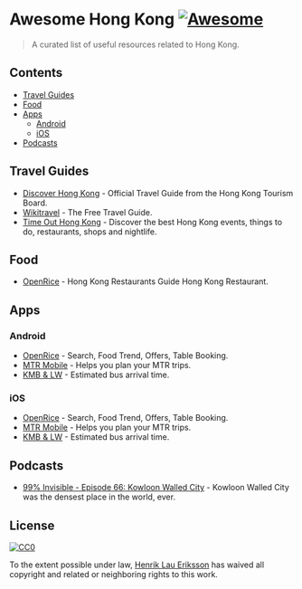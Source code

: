 # Awesome Hong Kong [![Awesome](https://cdn.rawgit.com/sindresorhus/awesome/d7305f38d29fed78fa85652e3a63e154dd8e8829/media/badge.svg)](https://github.com/sindresorhus/awesome)

> A curated list of useful resources related to Hong Kong.

## Contents

- [Travel Guides](#travel-guides)
- [Food](#food)
- [Apps](#apps)
  - [Android](#android)
  - [iOS](#ios)
- [Podcasts](#podcasts)

## Travel Guides

- [Discover Hong Kong](http://www.discoverhongkong.com) - Official Travel Guide from the Hong Kong Tourism Board.
- [Wikitravel](http://wikitravel.org/en/Hong_Kong) - The Free Travel Guide.
- [Time Out Hong Kong](https://www.timeout.com/hong-kong) - Discover the best Hong Kong events, things to do, restaurants, shops and nightlife.

## Food

- [OpenRice](http://www.openrice.com/en/hongkong) - Hong Kong Restaurants Guide Hong Kong Restaurant.

## Apps

### Android

- [OpenRice](https://play.google.com/store/apps/details?id=com.openrice.android) - Search, Food Trend, Offers, Table Booking.
- [MTR Mobile](https://play.google.com/store/apps/details?id=com.mtr.mtrmobile) - Helps you plan your MTR trips.
- [KMB & LW](https://play.google.com/store/apps/details?id=com.mobilesoft.kmb.mobile) - Estimated bus arrival time.

### iOS

- [OpenRice](https://itunes.apple.com/hk/app/openrice/id310663323) - Search, Food Trend, Offers, Table Booking.
- [MTR Mobile](https://itunes.apple.com/hk/app/mtr-mobile/id369295276) - Helps you plan your MTR trips.
- [KMB & LW](https://itunes.apple.com/hk/app/kmb-lw/id424571905) - Estimated bus arrival time.

## Podcasts

- [99% Invisible - Episode 66: Kowloon Walled City](http://99percentinvisible.org/episode/episode-66-kowloon-walled-city/) - Kowloon Walled City was the densest place in the world, ever.

## License

[![CC0](http://mirrors.creativecommons.org/presskit/buttons/88x31/svg/cc-zero.svg)](https://creativecommons.org/publicdomain/zero/1.0/)

To the extent possible under law, [Henrik Lau Eriksson](http://henrik.laueriksson.com) has waived all copyright and related or neighboring rights to this work.
